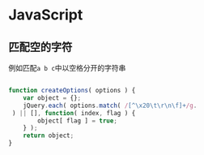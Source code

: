 # JavaScript

## 匹配空的字符

例如匹配`a b c`中以空格分开的字符串

```javascript

function createOptions( options ) {
	var object = {};
	jQuery.each( options.match( /[^\x20\t\r\n\f]+/g.
 ) || [], function( index, flag ) {
		object[ flag ] = true;
	} );
	return object;
}
```
